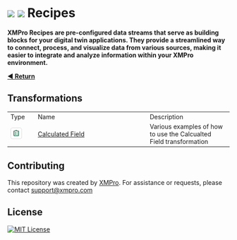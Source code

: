 <!-- omit in toc -->
# ![](https://github.com/XMPro/_resources/blob/main/icons/recipe_dark.png#gh-dark-mode-only) ![](https://github.com/XMPro/_resources/blob/main/icons/recipe.png#gh-light-mode-only) Recipes  

**XMPro Recipes are pre-configured data streams that serve as building blocks for your digital twin applications. They provide a streamlined way to connect, process, and visualize data from various sources, making it easier to integrate and analyze information within your XMPro environment.**

[**◄ Return**](https://github.com/XMPro/Accelerators-Recipes-Blueprints)
<br />

## Transformations 
<table>
<tr><td width="48px"> Type </td> <td width="240px"> Name </td><td> Description </td></tr>
<tr><td><picture>
  <source media="(prefers-color-scheme: dark)" srcset="https://github.com/XMPro/Accelerators-Recipes-Blueprints/blob/master/Icons/recipe_dark.png">
  <source media="(prefers-color-scheme: light)" srcset="https://github.com/XMPro/Accelerators-Recipes-Blueprints/blob/master/Icons/recipe.png">
  <img alt="" src="https://github.com/XMPro/Accelerators-Recipes-Blueprints/blob/master/Icons/recipe.png">
</picture>
</td>
<td><a href="https://github.com/XMPro/Accelerators-Recipes-Blueprints/tree/master/Source/Calculated%20Field">Calculated Field</a></td>
<td>Various examples of how to use the Calcualted Field transformation</td></tr>
</table>

## Contributing
This repository was created by <a href="https://xmpro.com/">XMPro</a>. For assistance or requests, please contact <a href="mailto:support@xmpro.com">support@xmpro.com</a>

## License
[![MIT License](https://img.shields.io/badge/License-MIT-green.svg)](https://choosealicense.com/licenses/mit/)

